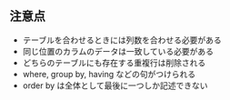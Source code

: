 ## 注意点

- テーブルを合わせるときには列数を合わせる必要がある
- 同じ位置のカラムのデータは一致している必要がある
- どちらのテーブルにも存在する重複行は削除される
- where, group by, having などの句がつけられる
- order by は全体として最後に一つしか記述できない

